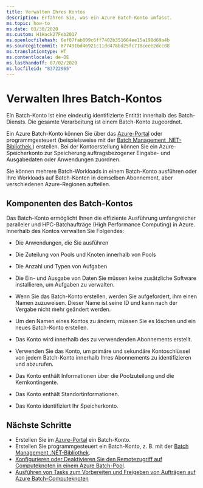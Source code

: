 ```yaml
---
title: Verwalten Ihres Kontos
description: Erfahren Sie, was ein Azure Batch-Konto umfasst.
ms.topic: how-to
ms.date: 03/30/2020
ms.custom: H1Hack27Feb2017
ms.openlocfilehash: 6ef87fab099c6ff7402b351664ee15a198d69a4b
ms.sourcegitcommit: 877491bd46921c11dd478bd25fc718ceee2dcc08
ms.translationtype: HT
ms.contentlocale: de-DE
ms.lasthandoff: 07/02/2020
ms.locfileid: "83722965"
---
```

# <a name="manage-your-batch-account"></a>Verwalten Ihres Batch-Kontos

Ein Batch-Konto ist eine eindeutig identifizierte Entität innerhalb des Batch-Diensts. Die gesamte Verarbeitung ist einem Batch-Konto zugeordnet.

Ein Azure Batch-Konto können Sie über das [Azure-Portal](batch-account-create-portal.md) oder programmgesteuert (beispielsweise mit der [Batch Management .NET-Bibliothek ](batch-management-dotnet.md)) erstellen. Bei der Kontoerstellung können Sie ein Azure-Speicherkonto zur Speicherung auftragsbezogener Eingabe- und Ausgabedaten oder Anwendungen zuordnen.

Sie können mehrere Batch-Workloads in einem Batch-Konto ausführen oder Ihre Workloads auf Batch-Konten in demselben Abonnement, aber verschiedenen Azure-Regionen aufteilen.

## <a name="components-of-the-batch-account"></a>Komponenten des Batch-Kontos

Das Batch-Konto ermöglicht Ihnen die effiziente Ausführung umfangreicher paralleler und HPC-Batchaufträge (High Performance Computing) in Azure. Innerhalb des Kontos verwalten Sie Folgendes:

- Die Anwendungen, die Sie ausführen

- Die Zuteilung von Pools und Knoten innerhalb von Pools

- Die Anzahl und Typen von Aufgaben 

- Die Ein- und Ausgabe von Daten Sie müssen keine zusätzliche Software installieren, um Aufgaben zu verwalten.

- Wenn Sie das Batch-Konto erstellen, werden Sie aufgefordert, ihm einen Namen zuzuweisen. Dieser Name ist seine ID und kann nach der Vergabe nicht mehr geändert werden.

- Um den Namen eines Kontos zu ändern, müssen Sie es löschen und ein neues Batch-Konto erstellen.

- Das Konto wird innerhalb des zu verwendenden Abonnements erstellt.

- Verwenden Sie das Konto, um primäre und sekundäre Kontoschlüssel von jedem Batch-Konto innerhalb Ihres Abonnements zu identifizieren und abzurufen.

- Das Konto enthält Informationen über die Poolzuteilung und die Kernkontingente.  

- Das Konto enthält Standortinformationen.

- Das Konto identifiziert Ihr Speicherkonto.

## <a name="next-steps"></a>Nächste Schritte

- Erstellen Sie im [Azure-Portal](batch-account-create-portal.md) ein Batch-Konto.
- Erstellen Sie programmgesteuert ein Batch-Konto, z. B. mit der [Batch Management .NET-Bibliothek](batch-management-dotnet.md).
- [Konfigurieren oder Deaktivieren Sie den Remotezugriff auf Computeknoten in einem Azure Batch-Pool](pool-endpoint-configuration.md).
- [Ausführen von Tasks zum Vorbereiten und Freigeben von Aufträgen auf Azure Batch-Computeknoten](batch-job-prep-release.md)

